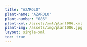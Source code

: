 ```yaml
---
title: "AZAROLO"
plant-name: "AZAROLO"
plant-number: "086"
plant-xml: /assets/xml/plant086.xml
plant-img: /assets/img/plant086.jpg
layout: single-xml
toc: true
---
```

